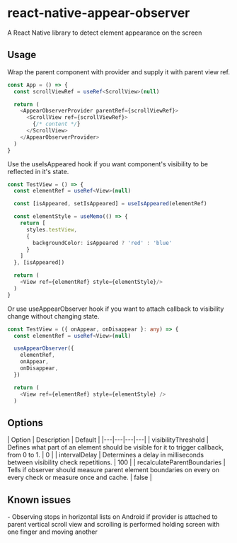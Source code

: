 <h1>react-native-appear-observer</h1>

A React Native library to detect element appearance on the screen

<h2>Usage</h2>

Wrap the parent component with provider and supply it with parent view ref.
```ts
const App = () => {
  const scrollViewRef = useRef<ScrollView>(null)

  return (
    <AppearObserverProvider parentRef={scrollViewRef}>
      <ScrollView ref={scrollViewRef}>
        {/* content */}
      </ScrollView>
    </AppearObserverProvider>
  )
}
```
Use the useIsAppeared hook if you want component's visibility to be reflected in it's state.
```ts
const TestView = () => {
  const elementRef = useRef<View>(null)

  const [isAppeared, setIsAppeared] = useIsAppeared(elementRef)

  const elementStyle = useMemo(() => {
    return [
      styles.testView,
      {
        backgroundColor: isAppeared ? 'red' : 'blue'
      }
    ]
  }, [isAppeared])

  return (
    <View ref={elementRef} style={elementStyle}/>
  )
}
```

Or use useAppearObserver hook if you want to attach callback to visibility change without changing state.
```ts
const TestView = ({ onAppear, onDisappear }: any) => {
  const elementRef = useRef<View>(null)

  useAppearObserver({
    elementRef,
    onAppear,
    onDisappear,
  })

  return (
    <View ref={elementRef} style={elementStyle} />
  )
```


<h2>Options</h2>
| Option | Description | Default |
|---|---|---|---|
| visibilityThreshold | Defines what part of an element should be visible for it to trigger callback, from 0 to 1.  | 0 |
| intervalDelay | Determines a delay in milliseconds between visibility check repetitions.  | 100 |
| recalculateParentBoundaries | Tells if observer should measure parent element boundaries on every on every check or measure once and cache. | false |

<h2>Known issues</h2>
- Observing stops in horizontal lists on Android if provider is attached to parent vertical scroll view and scrolling is performed
  holding screen with one finger and moving another
